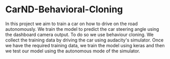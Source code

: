 # CarND-Behavioral-Cloning

In this project we aim to train a car on how to drive on the road autonomously. We train the model to predict the car steering angle using the dashboard camera output. To do so we use behaviour cloning. We collect the training data by driving the car using audacity's simulator. Once we have the required training data, we train the model using keras and then we test our model using the autonomous mode of the simulator.
